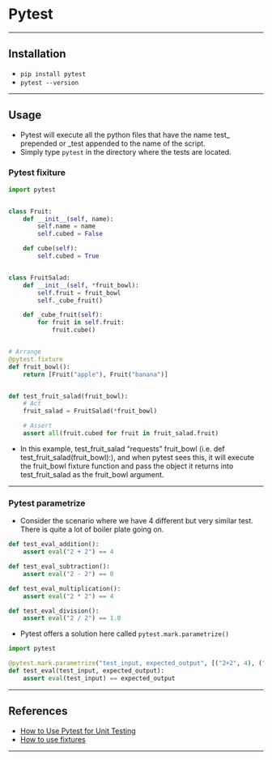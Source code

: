 # Pytest
***

## Installation
- `pip install pytest`
- `pytest --version`
***

## Usage
- Pytest will execute all the python files that have the name test_ prepended or _test appended to the name of the script.
- Simply type `pytest` in the directory where the tests are located.

### Pytest fixiture
```python
import pytest


class Fruit:
    def __init__(self, name):
        self.name = name
        self.cubed = False

    def cube(self):
        self.cubed = True


class FruitSalad:
    def __init__(self, *fruit_bowl):
        self.fruit = fruit_bowl
        self._cube_fruit()

    def _cube_fruit(self):
        for fruit in self.fruit:
            fruit.cube()


# Arrange
@pytest.fixture
def fruit_bowl():
    return [Fruit("apple"), Fruit("banana")]


def test_fruit_salad(fruit_bowl):
    # Act
    fruit_salad = FruitSalad(*fruit_bowl)

    # Assert
    assert all(fruit.cubed for fruit in fruit_salad.fruit)
```
- In this example, test_fruit_salad “requests” fruit_bowl (i.e. def test_fruit_salad(fruit_bowl):), and when pytest sees this, it will execute the fruit_bowl fixture function and pass the object it returns into test_fruit_salad as the fruit_bowl argument.
***

### Pytest parametrize
- Consider the scenario where we have 4 different but very similar test. There is quite a lot of boiler plate going on.
```python
def test_eval_addition():
    assert eval("2 + 2") == 4

def test_eval_subtraction():
    assert eval("2 - 2") == 0

def test_eval_multiplication():
    assert eval("2 * 2") == 4

def test_eval_division():
    assert eval("2 / 2") == 1.0
```
- Pytest offers a solution here called `pytest.mark.parametrize()`
```python
import pytest

@pytest.mark.parametrize("test_input, expected_output", [("2+2", 4), ("2-2", 0), ("2*2", 4), ("2/2", 1.0)])
def test_eval(test_input, expected_output):
    assert eval(test_input) == expected_output
```
***

## References
- [How to Use Pytest for Unit Testing](https://www.datacamp.com/tutorial/pytest-tutorial-a-hands-on-guide-to-unit-testing)
- [How to use fixtures](https://docs.pytest.org/en/7.1.x/how-to/fixtures.html)
***
